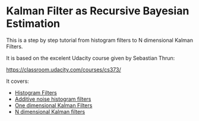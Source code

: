 # Kalman Filter as Recursive Bayesian Estimation
This is a step by step tutorial from histogram filters to N dimensional Kalman Filters.

It is based on the excelent Udacity course given by Sebastian Thrun:

https://classroom.udacity.com/courses/cs373/

It covers:
- [Histogram Filters](https://github.com/jganzabal/Kalman-as-Recursive-Bayesian-Estimation/blob/master/1_Histogram%20Filters.ipynb)
- [Additive noise histogram filters](https://github.com/jganzabal/Kalman-as-Recursive-Bayesian-Estimation/blob/master/2_Additive%20noise%20Histogram%20Filters.ipynb)
- [One dimensional Kalman Filters](https://github.com/jganzabal/Kalman-as-Recursive-Bayesian-Estimation/blob/master/3_One%20dimensional%20Kalman%20filter.ipynb)
- [N dimensional Kalman filters](https://github.com/jganzabal/Kalman-as-Recursive-Bayesian-Estimation/blob/master/4_Two%20dimensional%20Kalman%20filter.ipynb)

